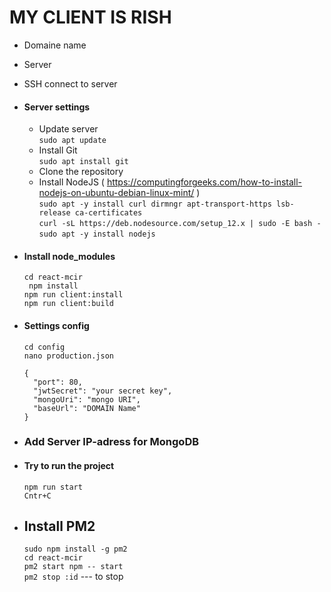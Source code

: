 # MY CLIENT IS RISH
- Domaine name
- Server
- SSH connect to server
- #### Server settings
    - Update server \
        ```sudo apt update```
    - Install Git \
        ```sudo apt install git```
    - Clone the repository
    - Install NodeJS ( https://computingforgeeks.com/how-to-install-nodejs-on-ubuntu-debian-linux-mint/ )\
          ```sudo apt -y install curl dirmngr apt-transport-https lsb-release ca-certificates```\
          ```curl -sL https://deb.nodesource.com/setup_12.x | sudo -E bash -```\
          ```sudo apt -y install nodejs```
- #### Install node_modules
   ``` cd react-mcir ``` \
   ``` npm install``` \
   ```npm run client:install``` \
   ```npm run client:build ``` 
- #### Settings config
    ```cd config``` \
    ```nano production.json``` 
    ```
    {
      "port": 80,
      "jwtSecret": "your secret key",
      "mongoUri": "mongo URI",
      "baseUrl": "DOMAIN Name"
    }
    ```


- ### Add Server IP-adress for MongoDB
- #### Try to run the project
   ```npm run start```\
    ```Cntr+C```
- ## Install PM2
    ```sudo npm install -g pm2```\
    ```cd react-mcir```\
    ```pm2 start npm -- start```\
    ```pm2 stop :id``` --- to stop